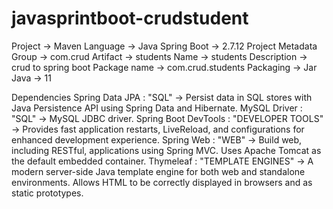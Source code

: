 # javasprintboot-crudstudent
Project -> Maven
Language -> Java
Spring Boot -> 2.7.12
Project Metadata
Group -> com.crud
Artifact -> students
Name -> students
Description -> crud to spring boot
Package name -> com.crud.students
Packaging -> Jar
Java -> 11

Dependencies
Spring Data JPA : "SQL" ->  Persist data in SQL stores with Java Persistence API using Spring Data and Hibernate.
MySQL Driver : "SQL" -> MySQL JDBC driver.
Spring Boot DevTools :  "DEVELOPER TOOLS" -> Provides fast application restarts, LiveReload, and configurations for enhanced development experience.
Spring Web : "WEB" -> Build web, including RESTful, applications using Spring MVC. Uses Apache Tomcat as the default embedded container.
Thymeleaf : "TEMPLATE ENGINES" -> A modern server-side Java template engine for both web and standalone environments. Allows HTML to be correctly displayed in browsers and as static prototypes.
